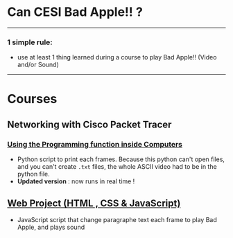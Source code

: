 # Can CESI Bad Apple!! ?

---

### 1 simple rule:
- use at least 1 thing learned during a course to play Bad Apple!! (Video and/or Sound)


---
# Courses
## Networking with Cisco Packet Tracer
### [Using the Programming function inside Computers](https://www.youtube.com/watch?v=OW7dnr0aOqs)
- Python script to print each frames. Because this python can't open files, and you can't create `.txt` files, the whole ASCII video had to be in the python file.
- **Updated version** : now runs in real time !
## [Web Project (HTML , CSS & JavaScript)](https://github.com/Yug0-o/Projet-WEB/blob/dev/Bad_Apple.php)
- JavaScript script that change paragraphe text each frame to play Bad Apple, and plays sound
